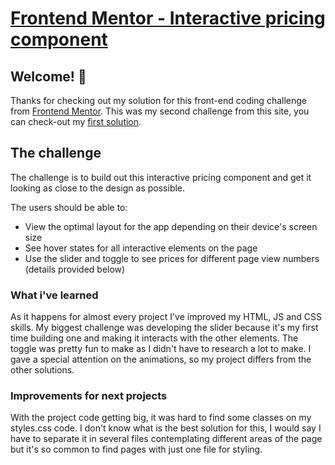 # [Frontend Mentor - Interactive pricing component](https://thurzinrb.github.io/interactive-pricing-component-main/index.html)

## Welcome! 👋

Thanks for checking out my solution for this front-end coding challenge from [Frontend Mentor](https://www.frontendmentor.io). This was my second challenge from this site, you can check-out my [first solution](https://github.com/ThurzinRB/faq-accordion-card-main).


## The challenge

The challenge is to build out this interactive pricing component and get it looking as close to the design as possible.

The users should be able to:

- View the optimal layout for the app depending on their device's screen size
- See hover states for all interactive elements on the page
- Use the slider and toggle to see prices for different page view numbers (details provided below)

### What i've learned

As it happens for almost every project I've improved my HTML, JS and CSS skills. My biggest challenge was developing the slider because it's my first time building one and making it interacts with the other elements. The toggle was pretty fun to make as I didn't have to research a lot to make. I gave a special attention on the animations, so my project differs from the other solutions.

### Improvements for next projects

With the project code getting big, it was hard to find some classes on my styles.css code. I don't know what is the best solution for this, I would say I have to separate it in several files contemplating different areas of the page but it's so common to find pages with just one file for styling. 
